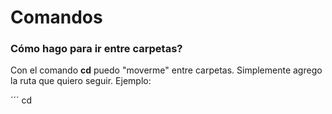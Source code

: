 # Comandos

### Cómo hago para ir entre carpetas?

Con el comando **cd** puedo "moverme" entre carpetas. Simplemente agrego la ruta que quiero seguir.
 Ejemplo:

 ´´´
 cd 